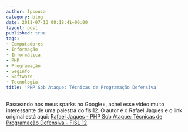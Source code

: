 ```yaml
---
author: lpsouza
category: blog
date: 2011-07-13 08:18:41+00:00
layout: post
published: true
tags:
- Computadores
- Informação
- Informática
- PHP
- Programação
- SegInfo
- Software
- Tecnologia
title: 'PHP Sob Ataque: Técnicas de Programação Defensiva'
---
```


Passeando nos meus sparks no Google+, achei esse vídeo muito interessante de uma palestra do fisl12. O autor é o Rafael Jaques e o link original está aqui: [Rafael Jaques - PHP Sob Ataque: Técnicas de Programação Defensiva - FISL 12](http://vimeo.com/26059958).